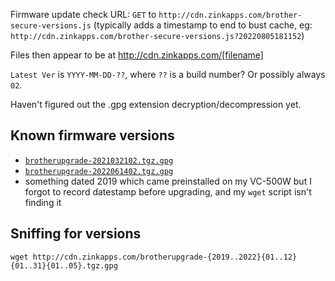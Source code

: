 Firmware update check URL: `GET` to `http://cdn.zinkapps.com/brother-secure-versions.js` (typically adds a timestamp to end to bust cache, eg: `http://cdn.zinkapps.com/brother-secure-versions.js?20220805181152`)

Files then appear to be at http://cdn.zinkapps.com/[filename]

`Latest Ver` is `YYYY-MM-DD-??`, where `??` is a build number? Or possibly always `02`.

Haven't figured out the .gpg extension decryption/decompression yet.

## Known firmware versions

- [`brotherupgrade-2021032102.tgz.gpg`](http://cdn.zinkapps.com/brotherupgrade-2021032102.tgz.gpg)
- [`brotherupgrade-2022061402.tgz.gpg`](http://cdn.zinkapps.com/brotherupgrade-2022061402.tgz.gpg)
- something dated 2019 which came preinstalled on my VC-500W but I forgot to record datestamp before upgrading, and my `wget` script isn't finding it

## Sniffing for versions

`wget http://cdn.zinkapps.com/brotherupgrade-{2019..2022}{01..12}{01..31}{01..05}.tgz.gpg`
